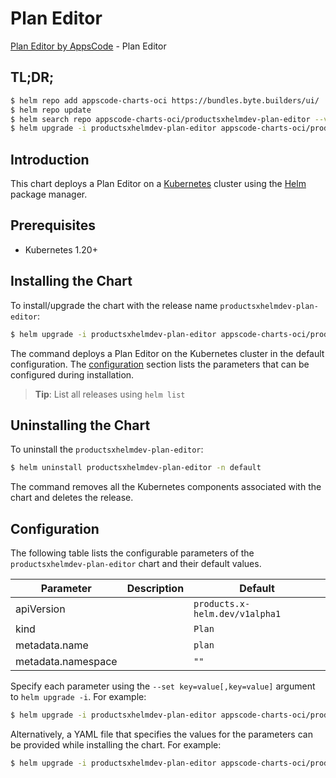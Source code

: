 # Plan Editor

[Plan Editor by AppsCode](https://appscode.com) - Plan Editor

## TL;DR;

```bash
$ helm repo add appscode-charts-oci https://bundles.byte.builders/ui/
$ helm repo update
$ helm search repo appscode-charts-oci/productsxhelmdev-plan-editor --version=v0.6.0
$ helm upgrade -i productsxhelmdev-plan-editor appscode-charts-oci/productsxhelmdev-plan-editor -n default --create-namespace --version=v0.6.0
```

## Introduction

This chart deploys a Plan Editor on a [Kubernetes](http://kubernetes.io) cluster using the [Helm](https://helm.sh) package manager.

## Prerequisites

- Kubernetes 1.20+

## Installing the Chart

To install/upgrade the chart with the release name `productsxhelmdev-plan-editor`:

```bash
$ helm upgrade -i productsxhelmdev-plan-editor appscode-charts-oci/productsxhelmdev-plan-editor -n default --create-namespace --version=v0.6.0
```

The command deploys a Plan Editor on the Kubernetes cluster in the default configuration. The [configuration](#configuration) section lists the parameters that can be configured during installation.

> **Tip**: List all releases using `helm list`

## Uninstalling the Chart

To uninstall the `productsxhelmdev-plan-editor`:

```bash
$ helm uninstall productsxhelmdev-plan-editor -n default
```

The command removes all the Kubernetes components associated with the chart and deletes the release.

## Configuration

The following table lists the configurable parameters of the `productsxhelmdev-plan-editor` chart and their default values.

|     Parameter      | Description |                  Default                  |
|--------------------|-------------|-------------------------------------------|
| apiVersion         |             | <code>products.x-helm.dev/v1alpha1</code> |
| kind               |             | <code>Plan</code>                         |
| metadata.name      |             | <code>plan</code>                         |
| metadata.namespace |             | <code>""</code>                           |


Specify each parameter using the `--set key=value[,key=value]` argument to `helm upgrade -i`. For example:

```bash
$ helm upgrade -i productsxhelmdev-plan-editor appscode-charts-oci/productsxhelmdev-plan-editor -n default --create-namespace --version=v0.6.0 --set apiVersion=products.x-helm.dev/v1alpha1
```

Alternatively, a YAML file that specifies the values for the parameters can be provided while
installing the chart. For example:

```bash
$ helm upgrade -i productsxhelmdev-plan-editor appscode-charts-oci/productsxhelmdev-plan-editor -n default --create-namespace --version=v0.6.0 --values values.yaml
```
